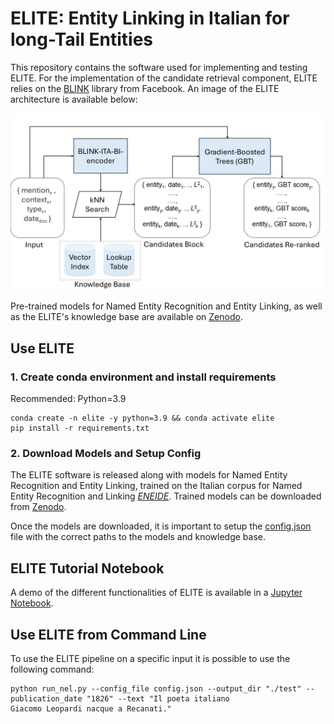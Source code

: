 # ELITE: Entity Linking in Italian for long-Tail Entities

This repository contains the software used for implementing and testing ELITE. 
For the implementation of the candidate retrieval component, ELITE relies on the [BLINK](https://github.com/facebookresearch/BLINK) library from Facebook.
An image of the ELITE architecture is available below:

<img src="docs/elite.jpg" alt="drawing" width="700"/>

Pre-trained models for Named Entity Recognition and Entity Linking, as well as the ELITE's knowledge base are 
available on [Zenodo]().

## Use ELITE

### 1.  Create conda environment and install requirements

Recommended: Python=3.9
```
conda create -n elite -y python=3.9 && conda activate elite
pip install -r requirements.txt
```

### 2. Download Models and Setup Config

The ELITE software is released along with models for Named Entity Recognition and Entity Linking, trained on the 
Italian corpus for Named Entity Recognition and Linking [*ENEIDE*](). Trained models can be downloaded from [Zenodo]().

Once the models are downloaded, it is important to setup the [config.json](config.json) file with the correct paths 
to the models and knowledge base.

## ELITE Tutorial Notebook

A demo of the different functionalities of ELITE is available in a [Jupyter Notebook](./tutorial_elite.ipynb).


## Use ELITE from Command Line

To use the ELITE pipeline on a specific input it is possible to use the following command: 
```
python run_nel.py --config_file config.json --output_dir "./test" --publication_date "1826" --text "Il poeta italiano 
Giacomo Leopardi nacque a Recanati." 
```
